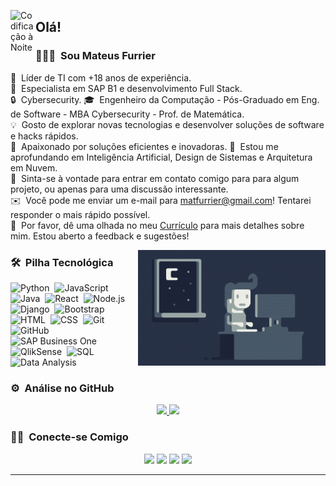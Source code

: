 <img alt="Codificação à Noite" src="./assets/Hand%20Wave.gif" width='40' align="left"/><h2>Olá!</h2>

### 👨🏻‍💻 &nbsp;Sou Mateus Furrier

👔 &nbsp;Líder de TI com +18 anos de experiência.\
💼 &nbsp;Especialista em SAP B1 e desenvolvimento Full Stack.\
🔒 &nbsp;Cybersecurity.
🎓 &nbsp;Engenheiro da Computação - Pós-Graduado em Eng. de Software - MBA Cybersecurity - Prof. de Matemática.\
💡 &nbsp;Gosto de explorar novas tecnologias e desenvolver soluções de software e hacks rápidos.\
🚀 &nbsp;Apaixonado por soluções eficientes e inovadoras.
🌱 &nbsp;Estou me aprofundando em Inteligência Artificial, Design de Sistemas e Arquitetura em Nuvem.\
💬 &nbsp;Sinta-se à vontade para entrar em contato comigo para para algum projeto, ou apenas para uma discussão interessante.\
✉️ &nbsp;Você pode me enviar um e-mail para matfurrier@gmail.com! Tentarei responder o mais rápido possível.\
📄 &nbsp;Por favor, dê uma olhada no meu [Currículo](https://drive.google.com/file/d/1wwvteaaEP7LdShTgriLIe6Qur6vD3C4s/view?usp=sharing) para mais detalhes sobre mim. Estou aberto a feedback e sugestões!

<img alt="Codificação à Noite" src="https://raw.githubusercontent.com/AVS1508/AVS1508/master/assets/Night-Coding.gif" align="right"/>

### 🛠 &nbsp;Pilha Tecnológica

![Python](https://img.shields.io/badge/-Python-05122A?style=flat&logo=python)&nbsp;
![JavaScript](https://img.shields.io/badge/-JavaScript-05122A?style=flat&logo=javascript)&nbsp;
![Java](https://img.shields.io/badge/-Java-05122A?style=flat&logo=Java&logoColor=FFA518)&nbsp;
![React](https://img.shields.io/badge/-React-05122A?style=flat&logo=react)&nbsp;
![Node.js](https://img.shields.io/badge/-Node.js-05122A?style=flat&logo=node.js)&nbsp;
![Django](https://img.shields.io/badge/-Django-05122A?style=flat&logo=django&logoColor=092E20)&nbsp;
![Bootstrap](https://img.shields.io/badge/-Bootstrap-05122A?style=flat&logo=bootstrap&logoColor=563D7C)&nbsp;
![HTML](https://img.shields.io/badge/-HTML-05122A?style=flat&logo=HTML5)&nbsp;
![CSS](https://img.shields.io/badge/-CSS-05122A?style=flat&logo=CSS3&logoColor=1572B6)&nbsp;
![Git](https://img.shields.io/badge/-Git-05122A?style=flat&logo=git)&nbsp;
![GitHub](https://img.shields.io/badge/-GitHub-05122A?style=flat&logo=github)&nbsp;
![SAP Business One](https://img.shields.io/badge/-SAP%20Business%20One-05122A?style=flat&logo=sap)&nbsp;
![QlikSense](https://img.shields.io/badge/-QlikSense-05122A?style=flat&logo=qlik)&nbsp;
![SQL](https://img.shields.io/badge/-SQL-05122A?style=flat&logo=postgresql)&nbsp;
![Data Analysis](https://img.shields.io/badge/-Data%20Analysis-05122A?style=flat&logo=google-analytics)&nbsp;



### ⚙️ &nbsp;Análise no GitHub

<p align="center">
<a href="https://github.com/matfurrier">
  <img height="180em" src="https://github-readme-stats-eight-theta.vercel.app/api?username=matfurrier&show_icons=true&theme=algolia&include_all_commits=true&count_private=true"/>
  <img height="180em" src="https://github-readme-stats-eight-theta.vercel.app/api/top-langs/?username=matfurrier&layout=compact&langs_count=8&theme=algolia"/>
</a>
</p>

### 🤝🏻 &nbsp;Conecte-se Comigo

<p align="center">
<a href="https://furrier.app"><img src="https://img.shields.io/badge/-adityavsingh.com-3423A6?style=flat&logo=Google-Chrome&logoColor=white"/></a>
<a href="https://linkedin.com/in/mateusfurrier"><img src="https://img.shields.io/badge/-Aditya%20Vikram%20Singh-0077B5?style=flat&logo=Linkedin&logoColor=white"/></a>
<a href="mailto:matfurrier@gmail.com"><img src="https://img.shields.io/badge/-avsingh@umass.edu-D14836?style=flat&logo=Gmail&logoColor=white"/></a>
<a href="https://instagram.com/matfurrier"><img src="https://img.shields.io/badge/-@adityavs__-E4405F?style=flat&logo=Instagram&logoColor=white"/></a>
</p>

-----

